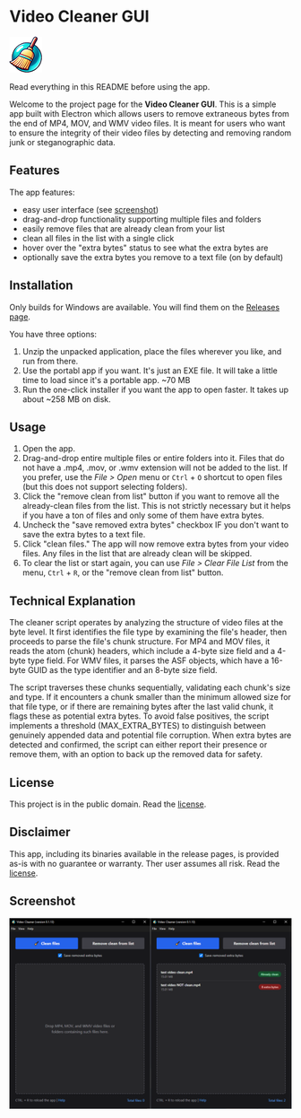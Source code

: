 # Video Cleaner GUI

![Video Cleaner GUI](videocleaner.png)

Read everything in this README before using the app.

Welcome to the project page for the **Video Cleaner GUI**. This is a simple app built with Electron which allows users to remove extraneous bytes from the end of MP4, MOV, and WMV video files. It is meant for users who want to ensure the integrity of their video files by detecting and removing random junk or steganographic data.

## Features

The app features:

- easy user interface (see [screenshot](#screenshot))
- drag-and-drop functionality supporting multiple files and folders
- easily remove files that are already clean from your list
- clean all files in the list with a single click
- hover over the "extra bytes" status to see what the extra bytes are
- optionally save the extra bytes you remove to a text file (on by default)

## Installation

Only builds for Windows are available. You will find them on the [Releases page](https://github.com/porcor0550/video-cleaner-gui/releases).

You have three options:

1. Unzip the unpacked application, place the files wherever you like, and run from there.
2. Use the portabl app if you want. It's just an EXE file. It will take a little time to load since it's a portable app. ~70 MB
3. Run the one-click installer if you want the app to open faster. It takes up about ~258 MB on disk.

## Usage

1. Open the app.
2. Drag-and-drop entire multiple files or entire folders into it. Files that do not have a .mp4, .mov, or .wmv extension will not be added to the list. If you prefer, use the *File > Open* menu or `Ctrl` + `O` shortcut to open files (but this does not support selecting folders).
3. Click the "remove clean from list" button if you want to remove all the already-clean files from the list. This is not strictly necessary but it helps if you have a ton of files and only some of them have extra bytes.
4. Uncheck the "save removed extra bytes" checkbox IF you don't want to save the extra bytes to a text file.
5. Click "clean files." The app will now remove extra bytes from your video files. Any files in the list that are already clean will be skipped.
6. To clear the list or start again, you can use *File > Clear File List* from the menu, `Ctrl` + `R`, or the "remove clean from list" button.

## Technical Explanation

The cleaner script operates by analyzing the structure of video files at the byte level. It first identifies the file type by examining the file's header, then proceeds to parse the file's chunk structure. For MP4 and MOV files, it reads the atom (chunk) headers, which include a 4-byte size field and a 4-byte type field. For WMV files, it parses the ASF objects, which have a 16-byte GUID as the type identifier and an 8-byte size field.

The script traverses these chunks sequentially, validating each chunk's size and type. If it encounters a chunk smaller than the minimum allowed size for that file type, or if there are remaining bytes after the last valid chunk, it flags these as potential extra bytes. To avoid false positives, the script implements a threshold (MAX_EXTRA_BYTES) to distinguish between genuinely appended data and potential file corruption. When extra bytes are detected and confirmed, the script can either report their presence or remove them, with an option to back up the removed data for safety.

## License

This project is in the public domain. Read the [license](./LICENSE).

## Disclaimer

This app, including its binaries available in the release pages, is provided as-is with no guarantee or warranty. Ther user assumes all risk. Read the [license](./LICENSE).

## Screenshot

![Video Cleaner GUI Screenshot](screenshot.png)